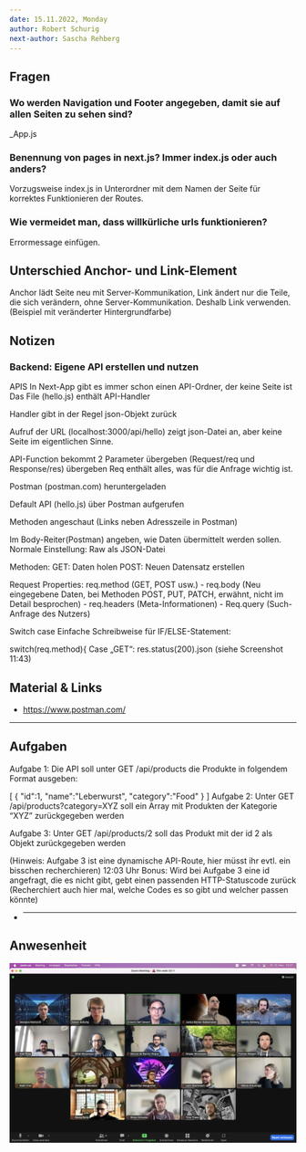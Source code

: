 ```yaml
---
date: 15.11.2022, Monday
author: Robert Schurig
next-author: Sascha Rehberg
---
```


## Fragen

### Wo werden Navigation und Footer angegeben, damit sie auf allen Seiten zu sehen sind?

\_App.js

### Benennung von pages in next.js? Immer index.js oder auch anders?

Vorzugsweise index.js in Unterordner mit dem Namen der Seite für korrektes Funktionieren der Routes.

### Wie vermeidet man, dass willkürliche urls funktionieren?

Errormessage einfügen.

## Unterschied Anchor- und Link-Element

Anchor lädt Seite neu mit Server-Kommunikation, Link ändert nur die Teile, die sich verändern, ohne Server-Kommunikation. Deshalb Link verwenden. (Beispiel mit veränderter Hintergrundfarbe)

## Notizen

### Backend: Eigene API erstellen und nutzen

APIS
In Next-App gibt es immer schon einen API-Ordner, der keine Seite ist
Das File (hello.js) enthält API-Handler

Handler gibt in der Regel json-Objekt zurück

Aufruf der URL (localhost:3000/api/hello) zeigt json-Datei an, aber keine Seite im eigentlichen Sinne.

API-Function bekommt 2 Parameter übergeben (Request/req und Response/res) übergeben
Req enthält alles, was für die Anfrage wichtig ist.

Postman (postman.com) heruntergeladen

Default API (hello.js) über Postman aufgerufen

Methoden angeschaut (Links neben Adresszeile in Postman)

Im Body-Reiter(Postman) angeben, wie Daten übermittelt werden sollen. Normale Einstellung:
Raw als JSON-Datei

Methoden: GET: Daten holen
POST: Neuen Datensatz erstellen

Request Properties: req.method (GET, POST usw.) - req.body (Neu eingegebene Daten, bei Methoden POST, PUT, PATCH, erwähnt, nicht im Detail besprochen) - req.headers (Meta-Informationen) - Req.query (Such-Anfrage des Nutzers)

Switch case Einfache Schreibweise für IF/ELSE-Statement:

switch(req.method){
Case „GET“:
res.status(200).json (siehe Screenshot 11:43)

## Material & Links

- https://www.postman.com/

---

## Aufgaben

Aufgabe 1: Die API soll unter GET /api/products die Produkte in folgendem Format ausgeben:

[
{
"id":1,
"name":"Leberwurst",
"category":"Food"
}
]
Aufgabe 2: Unter GET /api/products?category=XYZ soll ein Array mit Produkten der Kategorie “XYZ” zurückgegeben werden

Aufgabe 3: Unter GET /api/products/2 soll das Produkt mit der id 2 als Objekt zurückgegeben werden

(Hinweis: Aufgabe 3 ist eine dynamische API-Route, hier müsst ihr evtl. ein bisschen recherchieren)
12:03 Uhr
Bonus: Wird bei Aufgabe 3 eine id angefragt, die es nicht gibt, gebt einen passenden HTTP-Statuscode zurück (Recherchiert auch hier mal, welche Codes es so gibt und welcher passen könnte)

- ***

## Anwesenheit

![2022/11/15](../images/2022-11-15.png)
